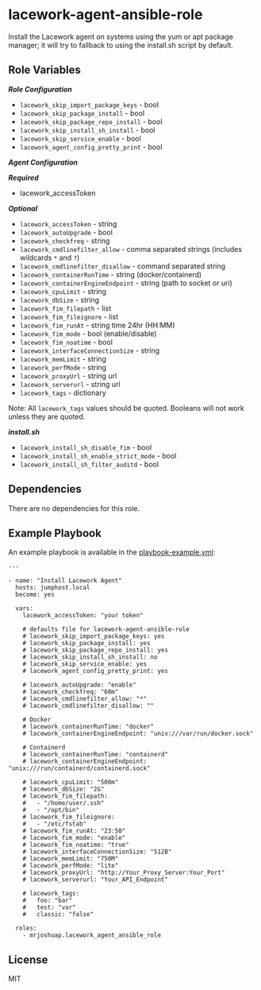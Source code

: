 # lacework-agent-ansible-role

Install the Lacework agent on systems using the yum or apt package manager; it will try to fallback to using the install.sh script by default.

## Role Variables

**_Role Configuration_**

* `lacework_skip_import_package_keys` - bool
* `lacework_skip_package_install` - bool
* `lacework_skip_package_repo_install` - bool
* `lacework_skip_install_sh_install` - bool
* `lacework_skip_service_enable` - bool
* `lacework_agent_config_pretty_print` - bool

**_Agent Configuration_**

**_Required_**

* lacework_accessToken

**_Optional_**

* `lacework_accessToken` - string
* `lacework_autoUpgrade` - bool
* `lacework_checkfreq` - string
* `lacework_cmdlinefilter_allow` - comma separated strings (includes wildcards `*` and `?`)
* `lacework_cmdlinefilter_disallow` - command separated string
* `lacework_containerRunTime` - string (docker/containerd)
* `lacework_containerEngineEndpoint` - string (path to socket or uri)
* `lacework_cpuLimit` - string
* `lacework_dbSize` - string
* `lacework_fim_filepath` - list
* `lacework_fim_fileignore` - list
* `lacework_fim_runAt` - string time 24hr (HH:MM)
* `lacework_fim_mode` - bool (enable/disable)
* `lacework_fim_noatime` - bool
* `lacework_interfaceConnectionSize` - string
* `lacework_memLimit` - string
* `lacework_perfMode` - string
* `lacework_proxyUrl` - string url
* `lacework_serverurl` - string url
* `lacework_tags` - dictionary

Note: All `lacework_tags` values should be quoted. Booleans will not work unless they are quoted.

**_install.sh_**

* `lacework_install_sh_disable_fim` - bool
* `lacework_install_sh_enable_strict_mode` - bool
* `lacework_install_sh_filter_auditd` - bool

## Dependencies

There are no dependencies for this role.

## Example Playbook

An example playbook is available in the [playbook-example.yml](playbook-example.yml):

    ---

    - name: "Install Lacework Agent"
      hosts: jumphost.local
      become: yes

      vars:
        lacework_accessToken: "your token"

        # defaults file for lacework-agent-ansible-role
        # lacework_skip_import_package_keys: yes
        # lacework_skip_package_install: yes
        # lacework_skip_package_repo_install: yes
        # lacework_skip_install_sh_install: no
        # lacework_skip_service_enable: yes
        # lacework_agent_config_pretty_print: yes

        # lacework_autoUpgrade: "enable"
        # lacework_checkfreq: "60m"
        # lacework_cmdlinefilter_allow: "*"
        # lacework_cmdlinefilter_disallow: ""

        # Docker
        # lacework_containerRunTime: "docker"
        # lacework_containerEngineEndpoint: "unix:///var/run/docker.sock"

        # Containerd
        # lacework_containerRunTime: "containerd"
        # lacework_containerEngineEndpoint: "unix:///run/containerd/containerd.sock"

        # lacework_cpuLimit: "500m"
        # lacework_dbSize: "2G"
        # lacework_fim_filepath:
        #   - "/home/user/.ssh"
        #   - "/opt/bin"
        # lacework_fim_fileignore:
        #   - "/etc/fstab"
        # lacework_fim_runAt: "23:50"
        # lacework_fim_mode: "enable"
        # lacework_fim_noatime: "true"
        # lacework_interfaceConnectionSize: "512B"
        # lacework_memLimit: "750M"
        # lacework_perfMode: "lite"
        # lacework_proxyUrl: "http://Your_Proxy_Server:Your_Port"
        # lacework_serverurl: "Your_API_Endpoint"

        # lacework_tags:
        #   foo: "bar"
        #   test: "var"
        #   classic: "false"

      roles:
        - mrjoshuap.lacework_agent_ansible_role

## License

MIT
